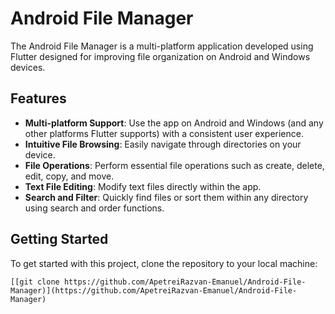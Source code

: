 # Android File Manager

The Android File Manager is a multi-platform application developed using Flutter designed for improving file organization on Android and Windows devices.

## Features
- **Multi-platform Support**: Use the app on Android and Windows (and any other platforms Flutter supports) with a consistent user experience.
- **Intuitive File Browsing**: Easily navigate through directories on your device.
- **File Operations**: Perform essential file operations such as create, delete, edit, copy, and move.
- **Text File Editing**: Modify text files directly within the app.
- **Search and Filter**: Quickly find files or sort them within any directory using search and order functions.

## Getting Started

To get started with this project, clone the repository to your local machine:

```
[[git clone https://github.com/ApetreiRazvan-Emanuel/Android-File-Manager)](https://github.com/ApetreiRazvan-Emanuel/Android-File-Manager)
```
